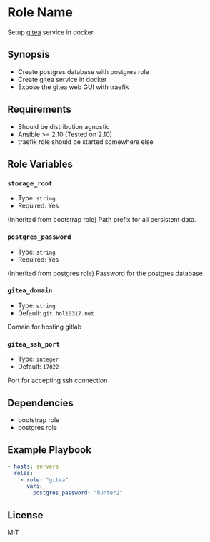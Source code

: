 # Role Name

Setup [gitea] service in docker

[gitea]: https://docs.gitea.io/en-us/

## Synopsis

- Create postgres database with postgres role
- Create gitea service in docker
- Expose the gitea web GUI with traefik

## Requirements

- Should be distribution agnostic
- Ansible >= 2.10 (Tested on 2.10)
- traefik role should be started somewhere else

## Role Variables

### `storage_root`

- Type: `string`
- Required: Yes

(Inherited from bootstrap role) Path prefix for all persistent data.

### `postgres_password`

- Type: `string`
- Required: Yes

(Inherited from postgres role) Password for the postgres database

### `gitea_domain`

- Type: `string`
- Default: `git.holi0317.net`

Domain for hosting gitlab

### `gitea_ssh_port`

- Type: `integer`
- Default: `17022`

Port for accepting ssh connection

## Dependencies

- bootstrap role
- postgres role

## Example Playbook

```yaml
- hosts: servers
  roles:
    - role: "gitea"
      vars:
        postgres_password: "hunter2"
```

## License

MIT
